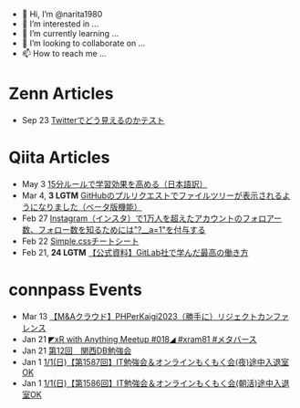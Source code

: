 - 👋 Hi, I’m @narita1980
- 👀 I’m interested in ...
- 🌱 I’m currently learning ...
- 💞️ I’m looking to collaborate on ...
- 📫 How to reach me ...

# Zenn Articles

<!-- profile updater begin: zenn -->
- Sep 23 [Twitterでどう見えるのかテスト](https://zenn.dev/narita1980/articles/cbb21f8d7f785752d6ac)
<!-- profile updater end: zenn -->

# Qiita Articles

<!-- profile updater begin: qiita -->
- May 3 [15分ルールで学習効果を高める（日本語訳）](https://qiita.com/narita1980/items/d0ad5246344fc6e4380f)
- Mar 4, **3 LGTM** [GitHubのプルリクエストでファイルツリーが表示されるようになりました（ベータ版機能）](https://qiita.com/narita1980/items/bee2c5232342a51e0415)
- Feb 27 [Instagram（インスタ）で1万人を超えたアカウントのフォロアー数、フォロー数を知るためには"?__a=1"を付与する](https://qiita.com/narita1980/items/630b7014fa893461b991)
- Feb 22 [Simple.cssチートシート](https://qiita.com/narita1980/items/fd2ccf0e91944aab9fd5)
- Feb 21, **24 LGTM** [【公式資料】GitLab社で学んだ最高の働き方](https://qiita.com/narita1980/items/d7d142c2bb6312cb9ad6)
<!-- profile updater end: qiita -->

# connpass Events

<!-- profile updater begin: connpass -->
- Mar 13 [【M&Aクラウド】PHPerKaigi2023（勝手に）リジェクトカンファレンス](https://macloud.connpass.com/event/269577/)
- Jan 21 [◤xR with Anything Meetup #018◢ #xram81 #メタバース](https://xram.connpass.com/event/269584/)
- Jan 21 [第12回　関西DB勉強会](https://kansaidbstudy.connpass.com/event/268133/)
- Jan 1 [1/1(日)【第1587回】IT勉強会＆オンラインもくもく会(夜)途中入退室OK](https://no-genre-mokumoku.connpass.com/event/270487/)
- Jan 1 [1/1(日)【第1586回】IT勉強会＆オンラインもくもく会(朝活)途中入退室OK](https://no-genre-mokumoku.connpass.com/event/270486/)
<!-- profile updater end: connpass -->

<!---
narita1980/narita1980 is a ✨ special ✨ repository because its `README.md` (this file) appears on your GitHub profile.
You can click the Preview link to take a look at your changes.
--->
